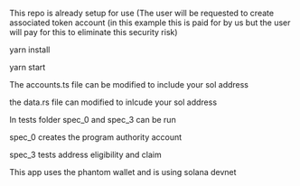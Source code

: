 This repo is already setup for use (The user will be requested to create associated token account (in this example this is paid for by us but the user will pay for this to eliminate this security risk)

yarn install

yarn start

The accounts.ts file can be modified to include your sol address

the data.rs file can modified to inlcude your sol address

In tests folder spec_0 and spec_3 can be run

spec_0 creates the program authority account

spec_3 tests address eligibility and claim

This app uses the phantom wallet and is using solana devnet
